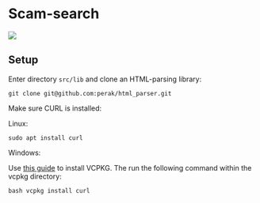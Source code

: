 # Scam-search
![](images/ScamBackground.jpg)

## Setup

Enter directory `src/lib` and clone an HTML-parsing library:

`git clone git@github.com:perak/html_parser.git`

Make sure CURL is installed:

Linux:

`sudo apt install curl`

Windows:

Use [this guide](https://docs.microsoft.com/en-us/cpp/build/install-vcpkg?view=msvc-160&tabs=windows) to install VCPKG. The run the following command within the vcpkg directory:

`bash vcpkg install curl`
